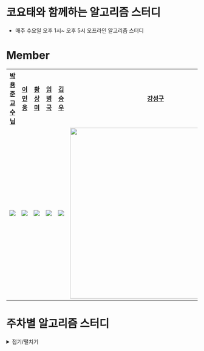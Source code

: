 # 코요태와 함께하는 알고리즘 스터디
- 매주 수요일 오후 1시~ 오후 5시 오프라인 알고리즘 스터디

# Member

<table style="text-align:center;">
<tr>
<th style="text-align:center;"><a href="https://github.com/pyjune">박용준 교수님</a></th>
<th style="text-align:center;"><a href="https://github.com/MinWoongL">이민웅</a></th>
<th style="text-align:center;"><a href="https://github.com/sangmihwang">황상미</a></th>
<th style="text-align:center;"><a href="https://github.com/bbangkku">임병국</a></th>
<th style="text-align:center;"><a href="https://github.com/BTDnoBacon">김승우</a></th>
<th style="text-align:center;"><a href="https://github.com/L1m3Kun">강성구</a></th>
</tr>
<tr>
    <td style="text-align:center;"><a href="https://github.com/pyjune"><img src="https://avatars.githubusercontent.com/u/15846982?v=4"/></a></td>
    <td style="text-align:center;"><a href="https://github.com/MinWoongL"><img src="https://avatars.githubusercontent.com/u/65647667?v=4"/></a></td>
    <td style="text-align:center;"><a href="https://github.com/sangmihwang"><img src="https://avatars.githubusercontent.com/u/102012985?v=4"/></a></td>
    <td style="text-align:center;"><a href="https://github.com/bbangkku"><img src="https://avatars.githubusercontent.com/u/122846143?v=4"/></a></td>
    <td style="text-align:center;"><a href="https://github.com/BTDnoBacon"><img src="https://avatars.githubusercontent.com/u/88119718?v=4"/></a></td>
    <td style="text-align:center;"><a href="https://github.com/L1m3Kun"><img src="https://avatars.githubusercontent.com/u/113879996?v=4" style="width:450px"/></a></td>
    
</tr>
</table>


# 주차별 알고리즘 스터디
<details markdwon="1">
<summary>접기/펼치기</summary>



## [18주차](https://github.com/AlgoAlgo-ssafy-seoul-9th/18th_study)
## [17주차](https://github.com/AlgoAlgo-ssafy-seoul-9th/17th_study)
## [16주차](https://github.com/AlgoAlgo-ssafy-seoul-9th/16th_study)
## [15주차](https://github.com/AlgoAlgo-ssafy-seoul-9th/15th_study)
## [14주차](https://github.com/AlgoAlgo-ssafy-seoul-9th/14th_study)
## [13주차](https://github.com/AlgoAlgo-ssafy-seoul-9th/13th_Study)
## [12주차](https://github.com/AlgoAlgo-ssafy-seoul-9th/12th_study)
## [11주차](https://github.com/AlgoAlgo-ssafy-seoul-9th/11th_study)
## [10주차](https://github.com/AlgoAlgo-ssafy-seoul-9th/10th_study)
## [9주차](https://github.com/AlgoAlgo-ssafy-seoul-9th/9th_study)
## [8주차](https://github.com/AlgoAlgo-ssafy-seoul-9th/8th_study)
## [7주차](https://github.com/AlgoAlgo-ssafy-seoul-9th/7th_study)
## [6주차](https://github.com/AlgoAlgo-ssafy-seoul-9th/6th_study)
## [5주차](https://github.com/AlgoAlgo-ssafy-seoul-9th/5th_study)
## [4주차](https://github.com/AlgoAlgo-ssafy-seoul-9th/4th_study)
## [3주차](https://github.com/AlgoAlgo-ssafy-seoul-9th/3rd_Study)
## [2주차](https://github.com/AlgoAlgo-ssafy-seoul-9th/2nd_study)
## [1주차](https://github.com/AlgoAlgo-ssafy-seoul-9th/1st_study)

### 알고리즘
- 17266: 구현, 이분탐색
- 20922: 두 포인터
- 2179: 자료 구조, 문자열, 정렬, 해시를 사용한 집합과 맵

### 문제집
- [프로그래머스](https://school.programmers.co.kr/learn/challenges?order=recent&partIds=21366)
- [백준](https://www.acmicpc.net/workbook/view/16346)


</details>
